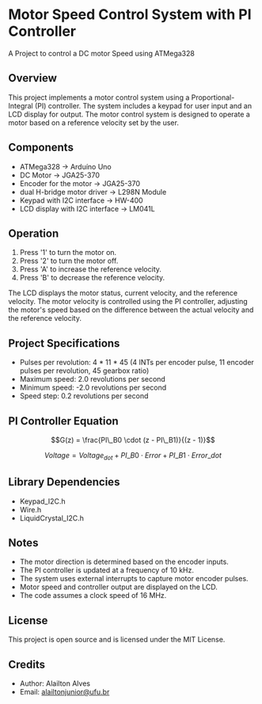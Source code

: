 # Motor Speed Control System with PI Controller

A Project to control a DC motor Speed using ATMega328

## Overview

This project implements a motor control system using a Proportional-Integral (PI) controller. The system includes a keypad for user input and an LCD display for output. The motor control system is designed to operate a motor based on a reference velocity set by the user.

## Components

- ATMega328 -> Arduíno Uno
- DC Motor -> JGA25-370
- Encoder for the motor -> JGA25-370
- dual H-bridge motor driver -> L298N Module
- Keypad with I2C interface -> HW-400
- LCD display with I2C interface -> LM041L

## Operation
1. Press '1' to turn the motor on.
2. Press '2' to turn the motor off.
3. Press 'A' to increase the reference velocity.
4. Press 'B' to decrease the reference velocity.

The LCD displays the motor status, current velocity, and the reference velocity. The motor velocity is controlled using the PI controller, adjusting the motor's speed based on the difference between the actual velocity and the reference velocity.

## Project Specifications
- Pulses per revolution: 4 * 11 * 45 (4 INTs per encoder pulse, 11 encoder pulses per revolution, 45 gearbox ratio)
- Maximum speed: 2.0 revolutions per second
- Minimum speed: -2.0 revolutions per second
- Speed step: 0.2 revolutions per second

## PI Controller Equation
$$G(z) = \frac{PI\_B0 \cdot (z - PI\_B1)}{(z - 1)}$$

$$Voltage = Voltage_{dot} + PI\_B0 \cdot Error + PI\_B1 \cdot Error\_dot$$

## Library Dependencies
- Keypad_I2C.h
- Wire.h
- LiquidCrystal_I2C.h

## Notes
- The motor direction is determined based on the encoder inputs.
- The PI controller is updated at a frequency of 10 kHz.
- The system uses external interrupts to capture motor encoder pulses.
- Motor speed and controller output are displayed on the LCD.
- The code assumes a clock speed of 16 MHz.

## License

This project is open source and is licensed under the MIT License.

## Credits

- Author: Alailton Alves
- Email: alailtonjunior@ufu.br

